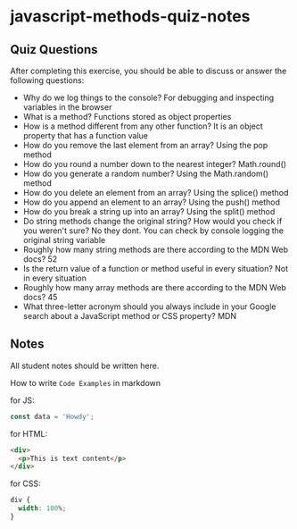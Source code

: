# javascript-methods-quiz-notes

## Quiz Questions

After completing this exercise, you should be able to discuss or answer the following questions:

- Why do we log things to the console?
  For debugging and inspecting variables in the browser
- What is a method?
  Functions stored as object properties
- How is a method different from any other function?
  It is an object property that has a function value
- How do you remove the last element from an array?
  Using the pop method
- How do you round a number down to the nearest integer?
  Math.round()
- How do you generate a random number?
  Using the Math.random() method
- How do you delete an element from an array?
  Using the splice() method
- How do you append an element to an array?
  Using the push() method
- How do you break a string up into an array?
  Using the split() method
- Do string methods change the original string? How would you check if you weren't sure?
  No they dont. You can check by console logging the original string variable
- Roughly how many string methods are there according to the MDN Web docs?
  52
- Is the return value of a function or method useful in every situation?
  Not in every situation
- Roughly how many array methods are there according to the MDN Web docs?
  45
- What three-letter acronym should you always include in your Google search about a JavaScript method or CSS property?
  MDN

## Notes

All student notes should be written here.

How to write `Code Examples` in markdown

for JS:

```javascript
const data = 'Howdy';
```

for HTML:

```html
<div>
  <p>This is text content</p>
</div>
```

for CSS:

```css
div {
  width: 100%;
}
```

